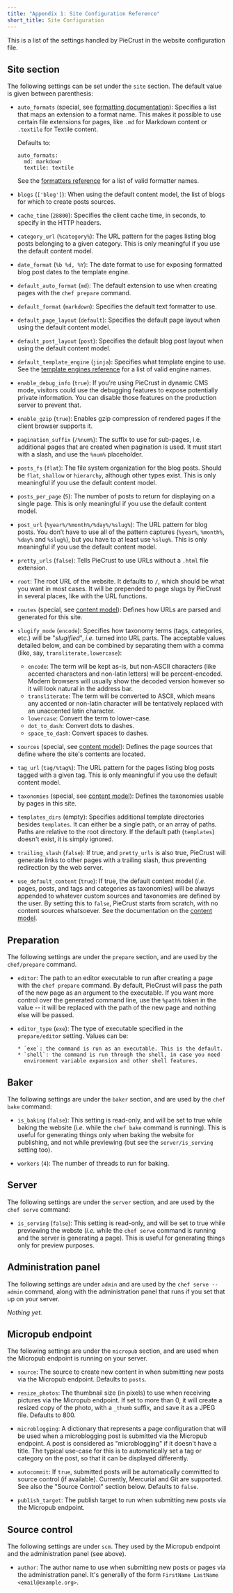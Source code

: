```yaml
---
title: "Appendix 1: Site Configuration Reference"
short_title: Site Configuration
---
```


This is a list of the settings handled by PieCrust in the website configuration
file.


## Site section

The following settings can be set under the `site` section. The default value is
given between parenthesis:

* `auto_formats` (special, see [formatting documentation][fmt]): Specifies a list
  that maps an extension to a format name. This makes it possible to use certain
  file extensions for pages, like `.md` for Markdown content or `.textile` for
  Textile content.
  
  Defaults to:

  ```
  auto_formats:
    md: markdown
    textile: textile
  ```

  See the [formatters reference][fmtref] for a list of valid formatter names.

* `blogs` (`['blog']`): When using the default content model, the list of blogs
  for which to create posts sources.

* `cache_time` (`28800`): Specifies the client cache time, in seconds, to
  specify in the HTTP headers.

* `category_url` (`%category%`): The URL pattern for the pages listing blog
  posts belonging to a given category. This is only meaningful if you use the
  default content model.

* `date_format` (`%b %d, %Y`): The date format to use for exposing formatted
  blog post dates to the template engine.

* `default_auto_format` (`md`): The default extension to use when creating pages
  with the `chef prepare` command.

* `default_format` (`markdown`): Specifies the default text formatter to use.

* `default_page_layout` (`default`): Specifies the default page layout when
  using the default content model.

* `default_post_layout` (`post`): Specifies the default blog post layout when
  using the default content model.

* `default_template_engine` (`jinja`): Specifies what template engine to use.
  See the [template engines reference][tplengref] for a list of valid engine
  names.

* `enable_debug_info` (`true`): If you’re using PieCrust in dynamic CMS mode,
  visitors could use the debugging features to expose potentially private
  information.  You can disable those features on the production server to
  prevent that.

* `enable_gzip` (`true`): Enables gzip compression of rendered pages if the client
  browser supports it.

* `pagination_suffix` (`/%num%`): The suffix to use for sub-pages, i.e.
  additional pages that are created when pagination is used. It must start with
  a slash, and use the `%num%` placeholder.

* `posts_fs` (`flat`): The file system organization for the blog posts. Should
  be `flat`, `shallow` or `hierarchy`, although other types exist. This is only
  meaningful if you use the default content model.

* `posts_per_page` (`5`): The number of posts to return for displaying on a
  single page. This is only meaningful if you use the default content model.

* `post_url` (`%year%/%month%/%day%/%slug%`): The URL pattern for blog posts.
  You don’t have to use all of the pattern captures (`%year%`, `%month%`,
  `%day%` and `%slug%`), but you have to at least use `%slug%`. This is only
  meaningful if you use the default content model.

* `pretty_urls` (`false`): Tells PieCrust to use URLs without a `.html` file
  extension.

* `root`: The root URL of the website. It defaults to `/`, which should be what
  you want in most cases. It will be prepended to page slugs by PieCrust in
  several places, like with the URL functions.

* `routes` (special, see [content model][cm]): Defines how URLs are parsed and
  generated for this site.

* `slugify_mode` (`encode`): Specifies how taxonomy terms (tags, categories,
  etc.) will be "_slugified_", _i.e._ turned into URL parts. The acceptable
  values detailed below, and can be combined by separating them with a comma
  (like, say, `transliterate,lowercase`):

    * `encode`: The term will be kept as-is, but non-ASCII characters (like
      accented characters and non-latin letters) will be percent-encoded. Modern
      browsers will usually show the decoded version however so it will look
      natural in the address bar.
    * `transliterate`: The term will be converted to ASCII, which means any
      accented or non-latin character will be tentatively replaced with an
      unaccented latin character.
    * `lowercase`: Convert the term to lower-case.
    * `dot_to_dash`: Convert dots to dashes.
    * `space_to_dash`: Convert spaces to dashes.

* `sources` (special, see [content model][cm]): Defines the page sources that
  define where the site's contents are located.

* `tag_url` (`tag/%tag%`): The URL pattern for the pages listing blog posts
  tagged with a given tag. This is only meaningful if you use the default
  content model.

* `taxonomies` (special, see [content model][cm]): Defines the taxonomies usable
  by pages in this site.

* `templates_dirs` (empty): Specifies additional template directories besides
  `templates`. It can either be a single path, or an array of paths. Paths are
  relative to the root directory. If the default path (`templates`) doesn't
  exist, it is simply ignored.

* `trailing_slash` (`false`): If true, and `pretty_urls` is also true, PieCrust
  will generate links to other pages with a trailing slash, thus preventing
  redirection by the web server.

* `use_default_content` (`true`): If true, the default content model (_i.e._
  pages, posts, and tags and categories as taxonomies) will be always appended
  to whatever custom sources and taxonomies are defined by the user. By setting
  this to `false`, PieCrust starts from scratch, with no content sources
  whatsoever. See the documentation on the [content model][cm].

[fmt]: {{docurl('content/formatters')}}
[cm]: {{docurl('content-model')}}
[fmtref]: {{docurl('reference/formatters')}}
[tplengref]: {{docurl('reference/template-engines')}}


## Preparation

The following settings are under the `prepare` section, and are used by the
`chef/prepare` command.

* `editor`: The path to an editor executable to run after creating a page with
  the `chef prepare` command. By default, PieCrust will pass the path of the new
  page as an argument to the executable. If you want more control over the
  generated command line, use the `%path%` token in the value -- it will be
  replaced with the path of the new page and nothing else will be passed.

* `editor_type` (`exe`): The type of executable specified in the
  `prepare/editor` setting. Values can be:
  
      * `exe`: the command is run as an executable. This is the default.
      * `shell`: the command is run through the shell, in case you need
        environment variable expansion and other shell features.


## Baker

The following settings are under the `baker` section, and are used by the `chef
bake` command:

* `is_baking` (`false`): This setting is read-only, and will be set to true
  while baking the website (_i.e._ while the `chef bake` command is running).
  This is useful for generating things only when baking the website for
  publishing, and not while previewing (but see the `server/is_serving` setting
  too).

* `workers` (`4`): The number of threads to run for baking.


## Server

The following settings are under the `server` section, and are used by the `chef
serve` command:

* `is_serving` (`false`): This setting is read-only, and will be set to true
  while previewing the webste (_i.e._ while the `chef serve` command is running
  and the server is generating a page). This is useful for generating things
  only for preview purposes.


## Administration panel

The following settings are under `admin` and are used by the `chef serve
--admin` command, along with the administration panel that runs if you set that
up on your server.

_Nothing yet._


## Micropub endpoint

The following settings are under the `micropub` section, and are used when the
Micropub endpoint is running on your server.

* `source`: The source to create new content in when submitting new posts via
  the Micropub endpoint. Defaults to `posts`.

* `resize_photos`: The thumbnail size (in pixels) to use when receiving pictures
  via the Micropub endpoint. If set to more than 0, it will create a resized
  copy of the photo, with a `_thumb` suffix, and save it as a JPEG file.
  Defaults to 800.

* `microblogging`: A dictionary that represents a page configuration that will
  be used when a microblogging post is submitted via the Micropub endpoint.
  A post is considered as "microblogging" if it doesn't have a title. The
  typical use-case for this is to automatically set a tag or category on the
  post, so that it can be displayed differently. 

* `autocommit`: If `true`, submitted posts will be automatically committed to
  source control (if available). Currently, Mercurial and Git are supported. See
  also the "Source Control" section below. Defaults to `false`.

* `publish_target`: The publish target to run when submitting new posts via the
  Micropub endpoint.


## Source control

The following settings are under `scm`. They used by the Micropub endpoint and
the administration panel (see above).

* `author`: The author name to use when submitting new posts or pages via the
  administration panel. It's generally of the form `FirstName LastName
  <email@example.org>`.

